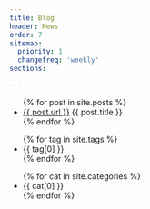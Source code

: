 ```yaml
---
title: Blog
header: News
order: 7
sitemap:
  priority: 1
  changefreq: 'weekly'
sections:

---
```


<ul>
{% for post in site.posts %}
<li>
<a href="{{ post.url }}">{{ post.url }}</a>
{{ post.title }}
</li>
{% endfor %}
</ul>

<ul>
{% for tag in site.tags %}
<li>{{ tag[0] }}</li>
{% endfor %}
</ul>

<ul>
{% for cat in site.categories %}
<li>{{ cat[0] }}</li>
{% endfor %}
</ul>
